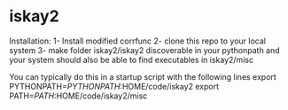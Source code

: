 # iskay2

Installation:
1- Install modified corrfunc
2- clone this repo to your local system
3- make folder iskay2/iskay2 discoverable in your pythonpath and your system should also be able to find executables in iskay2/misc

You can typically do this in a startup script with the following lines
export PYTHONPATH=$PYTHONPATH:$HOME/code/iskay2
export PATH=$PATH:$HOME/code/iskay2/misc
